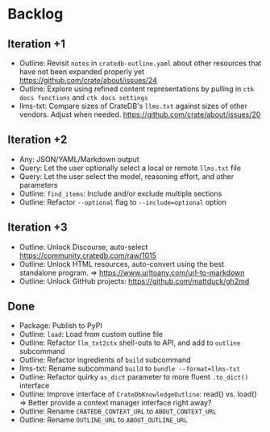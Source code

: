 # Backlog

## Iteration +1
- Outline: Revisit `notes` in `cratedb-outline.yaml` about
  other resources that have not been expanded properly yet
  https://github.com/crate/about/issues/24
- Outline: Explore using refined content representations by
  pulling in `ctk docs functions` and `ctk docs settings`
- llms-txt: Compare sizes of CrateDB's `llms.txt` against sizes
  of other vendors. Adjust when needed.
  https://github.com/crate/about/issues/20

## Iteration +2
- Any: JSON/YAML/Markdown output
- Query: Let the user optionally select a local or remote `llms.txt` file
- Query: Let the user select the model, reasoning effort, and other parameters
- Outline: `find_items`: Include and/or exclude multiple sections
- Outline: Refactor `--optional` flag to `--include=optional` option

## Iteration +3
- Outline: Unlock Discourse, auto-select https://community.cratedb.com/raw/1015
- Outline: Unlock HTML resources, auto-convert using the best standalone program.
  => https://www.urltoany.com/url-to-markdown
- Outline: Unlock GitHub projects: https://github.com/mattduck/gh2md

## Done
- Package: Publish to PyPI
- Outline: `load`: Load from custom outline file
- Outline: Refactor `llm_txt2ctx` shell-outs to API, and add to `outline` subcommand
- Outline: Refactor ingredients of `build` subcommand
- llms-txt: Rename subcommand `build` to `bundle --format=llms-txt`
- Outline: Refactor quirky `as_dict` parameter to more fluent `.to_dict()` interface
- Outline: Improve interface of `CrateDbKnowledgeOutline`: read() vs. load()
  => Better provide a context manager interface right away?
- Outline: Rename `CRATEDB_CONTEXT_URL` to `ABOUT_CONTEXT_URL`
- Outline: Rename `OUTLINE_URL` to `ABOUT_OUTLINE_URL`
